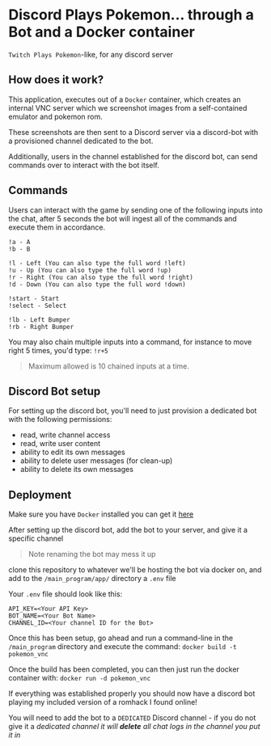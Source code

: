 # Discord Plays Pokemon... through a Bot and a Docker container
`Twitch Plays Pokemon`-like, for any discord server

## How does it work?

This application, executes out of a `Docker` container, which creates an internal VNC server which we screenshot images from a self-contained emulator and pokemon rom.

These screenshots are then sent to a Discord server via a discord-bot with a provisioned channel dedicated to the bot.

Additionally, users in the channel established for the discord bot, can send commands over to interact with the bot itself.

## Commands
Users can interact with the game by sending one of the following inputs into the chat, after 5 seconds the bot will ingest all of the commands and execute them in accordance.

```
!a - A
!b - B

!l - Left (You can also type the full word !left)
!u - Up (You can also type the full word !up)
!r - Right (You can also type the full word !right)
!d - Down (You can also type the full word !down)

!start - Start
!select - Select

!lb - Left Bumper
!rb - Right Bumper
```

You may also chain multiple inputs into a command, for instance to move right 5 times, you'd type: `!r+5`
>Maximum allowed is 10 chained inputs at a time.

## Discord Bot setup
For setting up the discord bot, you'll need to just provision a dedicated bot with the following permissions:
  * read, write channel access
  * read, write user content
  * ability to edit its own messages
  * ability to delete user messages (for clean-up)
  * ability to delete its own messages

## Deployment

Make sure you have `Docker` installed you can get it [here](https://docs.docker.com/engine/install/)

After setting up the discord bot, add the bot to your server, and give it a specific channel
>Note renaming the bot may mess it up

clone this repository to whatever we'll be hosting the bot via docker on, and add to the `/main_program/app/` directory a `.env` file

Your `.env` file should look like this:
```
API_KEY=<Your API Key>
BOT_NAME=<Your Bot Name>
CHANNEL_ID=<Your channel ID for the Bot>
```

Once this has been setup, go ahead and run a command-line in the `/main_program` directory and execute the command:
`docker build -t pokemon_vnc`

Once the build has been completed, you can then just run the docker container with:
`docker run -d pokemon_vnc`

If everything was established properly you should now have a discord bot playing my included version of a romhack I found online!

You will need to add the bot to a `DEDICATED` Discord channel - if you do not give it a *dedicated channel it will **delete** all chat logs in the channel you put it in*
